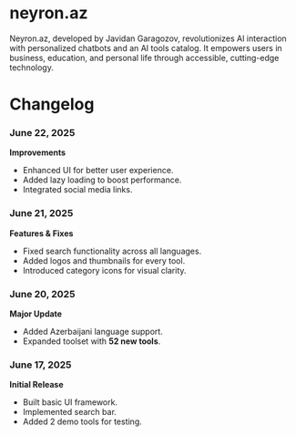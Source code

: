 # neyron.az
Neyron.az, developed by Javidan Garagozov, revolutionizes AI interaction with personalized chatbots and an AI tools catalog. It empowers users in business, education, and personal life through accessible, cutting-edge technology.

# Changelog

### **June 22, 2025**  
**Improvements**  
- Enhanced UI for better user experience.  
- Added lazy loading to boost performance.  
- Integrated social media links.  

### **June 21, 2025**  
**Features & Fixes**  
- Fixed search functionality across all languages.  
- Added logos and thumbnails for every tool.  
- Introduced category icons for visual clarity.  

### **June 20, 2025**  
**Major Update**  
- Added Azerbaijani language support.  
- Expanded toolset with **52 new tools**.  

### **June 17, 2025**  
**Initial Release**  
- Built basic UI framework.  
- Implemented search bar.  
- Added 2 demo tools for testing.  

